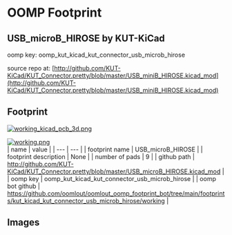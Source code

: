 # OOMP Footprint  
## USB_microB_HIROSE  by KUT-KiCad  
  
oomp key: oomp_kut_kicad_kut_connector_usb_microb_hirose  
  
source repo at: [http://github.com/KUT-KiCad/KUT_Connector.pretty/blob/master/USB_miniB_HIROSE.kicad_mod](http://github.com/KUT-KiCad/KUT_Connector.pretty/blob/master/USB_miniB_HIROSE.kicad_mod)  
## Footprint  
  
[![working_kicad_pcb_3d.png](working_kicad_pcb_3d_600.png)](working_kicad_pcb_3d.png)  
  
[![working.png](working_600.png)](working.png)  
| name | value | 
| --- | --- | 
| footprint name | USB_microB_HIROSE | 
| footprint description | None | 
| number of pads | 9 | 
| github path | http://github.com/KUT-KiCad/KUT_Connector.pretty/blob/master/USB_microB_HIROSE.kicad_mod | 
| oomp key | oomp_kut_kicad_kut_connector_usb_microb_hirose | 
| oomp bot github | https://github.com/oomlout/oomlout_oomp_footprint_bot/tree/main/footprints/kut_kicad_kut_connector_usb_microb_hirose/working | 
## Images  
